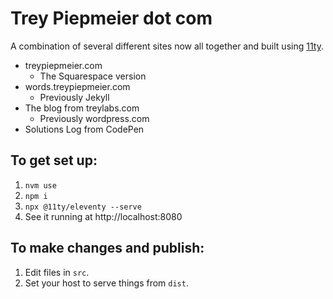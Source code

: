 # Trey Piepmeier dot com

A combination of several different sites now all together and built using [11ty](https://www.11ty.dev).

- treypiepmeier.com
    - The Squarespace version
- words.treypiepmeier.com
    - Previously Jekyll
- The blog from treylabs.com
    - Previously wordpress.com
- Solutions Log from CodePen

## To get set up:

1. `nvm use`
2. `npm i`
3. `npx @11ty/eleventy --serve`
4. See it running at http://localhost:8080

## To make changes and publish:

1. Edit files in `src`.
2. Set your host to serve things from `dist`.
